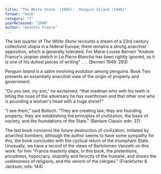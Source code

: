 ```yaml
---
title: "The White Stone  (1905);  Penguin Island (1908)"
format: "book"
category: "f"
yearReleased: "1908"
author: "Anatole France"
---
```

 The last quarter of <em>The White Stone</em> recounts a dream of a 23rd  century collectivist utopia in a federal Europe; there remains a strong  anarchist opposition, which is generally tolerated. For Marie-Louise Berneri "Anatole  France's utopian sketch in <em>La Pierre Blanche</em> has been rightly ignored, as  it is one of his dullest pieces of writing" . . . (Berneri 1949: 293)

<em>Penguin Island</em> is  a satire involving evolution among penguins. Book Two presents an essentially anarchist view of the origin of property and government:

"Do you see, my son," he exclaimed, "that madman who with his teeth is biting the nose of the adversary he has overthrown and that other one who is pounding a woman's head with a huge stone?"

"I see them," said Bulloch. "They are creating law; they are founding property; they are establishing the principles of civilization, the basis of society, and the foundations of the State." 
(Bantam Classic edn: 37)

The last book concerns the future destruction of civilization, initiated by anarchist bombers; although the author seems to have some sympathy for this, the book concludes with the cyclical return of the triumphant State. Unusually, we have a record of the views of Bartolomeo Vanzetti on this work: for him  "France masterly slaps, in this book, the pretentions, proudness, hypocracy, stupidity and ferocity of the humane, and shows the uselessness of religions, and the venom of the clergies." (Frankfurter & Jackson, eds: 144)

